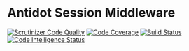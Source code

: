 # Antidot Session Middleware

[![Scrutinizer Code Quality](https://scrutinizer-ci.com/g/antidot-framework/session-middleware/badges/quality-score.png?b=master)](https://scrutinizer-ci.com/g/antidot-framework/session-middleware/?branch=master)
[![Code Coverage](https://scrutinizer-ci.com/g/antidot-framework/session-middleware/badges/coverage.png?b=master)](https://scrutinizer-ci.com/g/antidot-framework/session-middleware/?branch=master)
[![Build Status](https://scrutinizer-ci.com/g/antidot-framework/session-middleware/badges/build.png?b=master)](https://scrutinizer-ci.com/g/antidot-framework/session-middleware/build-status/master)
[![Code Intelligence Status](https://scrutinizer-ci.com/g/antidot-framework/session-middleware/badges/code-intelligence.svg?b=master)](https://scrutinizer-ci.com/code-intelligence)
